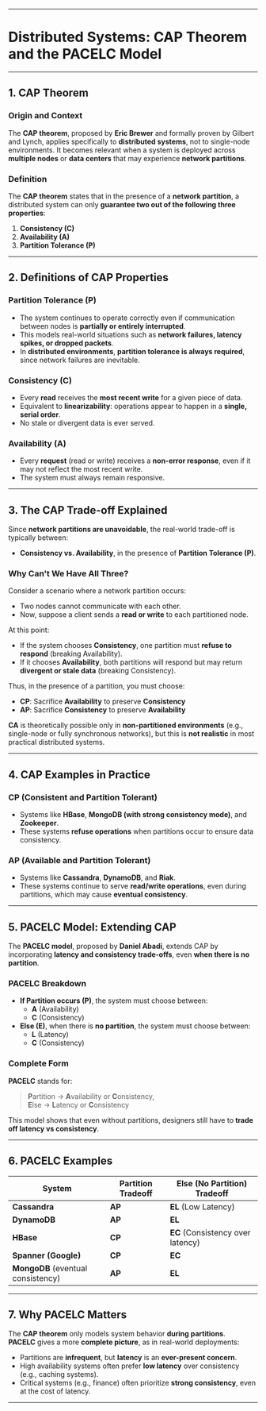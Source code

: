 
---

# Distributed Systems: CAP Theorem and the PACELC Model

---

## 1. CAP Theorem

### Origin and Context
The **CAP theorem**, proposed by **Eric Brewer** and formally proven by Gilbert and Lynch, applies specifically to **distributed systems**, not to single-node environments. It becomes relevant when a system is deployed across **multiple nodes** or **data centers** that may experience **network partitions**.

### Definition
The **CAP theorem** states that in the presence of a **network partition**, a distributed system can only **guarantee two out of the following three properties**:

1. **Consistency (C)**
2. **Availability (A)**
3. **Partition Tolerance (P)**

---

## 2. Definitions of CAP Properties

### **Partition Tolerance (P)**
- The system continues to operate correctly even if communication between nodes is **partially or entirely interrupted**.
- This models real-world situations such as **network failures, latency spikes, or dropped packets**.
- In **distributed environments**, **partition tolerance is always required**, since network failures are inevitable.

### **Consistency (C)**
- Every **read** receives the **most recent write** for a given piece of data.
- Equivalent to **linearizability**: operations appear to happen in a **single, serial order**.
- No stale or divergent data is ever served.

### **Availability (A)**
- Every **request** (read or write) receives a **non-error response**, even if it may not reflect the most recent write.
- The system must always remain responsive.

---

## 3. The CAP Trade-off Explained

Since **network partitions are unavoidable**, the real-world trade-off is typically between:

- **Consistency vs. Availability**, in the presence of **Partition Tolerance (P)**.

### Why Can't We Have All Three?

Consider a scenario where a network partition occurs:
- Two nodes cannot communicate with each other.
- Now, suppose a client sends a **read or write** to each partitioned node.

At this point:
- If the system chooses **Consistency**, one partition must **refuse to respond** (breaking Availability).
- If it chooses **Availability**, both partitions will respond but may return **divergent or stale data** (breaking Consistency).

Thus, in the presence of a partition, you must choose:
- **CP**: Sacrifice **Availability** to preserve **Consistency**
- **AP**: Sacrifice **Consistency** to preserve **Availability**

**CA** is theoretically possible only in **non-partitioned environments** (e.g., single-node or fully synchronous networks), but this is **not realistic** in most practical distributed systems.

---

## 4. CAP Examples in Practice

### **CP (Consistent and Partition Tolerant)**
- Systems like **HBase**, **MongoDB (with strong consistency mode)**, and **Zookeeper**.
- These systems **refuse operations** when partitions occur to ensure data consistency.

### **AP (Available and Partition Tolerant)**
- Systems like **Cassandra**, **DynamoDB**, and **Riak**.
- These systems continue to serve **read/write operations**, even during partitions, which may cause **eventual consistency**.

---

## 5. PACELC Model: Extending CAP

The **PACELC model**, proposed by **Daniel Abadi**, extends CAP by incorporating **latency and consistency trade-offs**, even **when there is no partition**.

### PACELC Breakdown

- **If Partition occurs (P)**, the system must choose between:
  - **A** (Availability)
  - **C** (Consistency)
- **Else (E)**, when there is **no partition**, the system must choose between:
  - **L** (Latency)
  - **C** (Consistency)

### Complete Form
**PACELC** stands for:

> **P**artition → **A**vailability or **C**onsistency,  
> **E**lse → **L**atency or **C**onsistency

This model shows that even without partitions, designers still have to **trade off latency vs consistency**.

---

## 6. PACELC Examples

| System      | Partition Tradeoff | Else (No Partition) Tradeoff |
|-------------|---------------------|-------------------------------|
| **Cassandra**   | **AP**               | **EL** (Low Latency)             |
| **DynamoDB**    | **AP**               | **EL**                           |
| **HBase**       | **CP**               | **EC** (Consistency over latency)|
| **Spanner (Google)** | **CP**          | **EC**                           |
| **MongoDB** (eventual consistency) | **AP** | **EL**                    |

---

## 7. Why PACELC Matters

The **CAP theorem** only models system behavior **during partitions**.  
**PACELC** gives a more **complete picture**, as in real-world deployments:

- Partitions are **infrequent**, but **latency** is an **ever-present concern**.
- High availability systems often prefer **low latency** over consistency (e.g., caching systems).
- Critical systems (e.g., finance) often prioritize **strong consistency**, even at the cost of latency.

---
